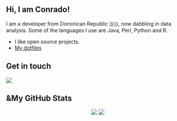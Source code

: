 ## Hi, I am Conrado!

I am a developer from Dominican Republic 🇩🇴, now dabbling in data analysis. Some of the languages I use are Java, Perl, Python and R.

- I like open source projects.
- [My dotfiles](https://github.com/c0reyes/dotfiles)

## Get in touch

<p align = "center">

  [<img src="https://img.shields.io/badge/linkedin-%230077B5.svg?&style=for-the-badge&logo=linkedin&logoColor=white" />](https://www.linkedin.com/in/conrado-reyes-a8066419/)

</p>

## &My GitHub Stats

<p align = "center">
  <img src = "https://github-readme-stats.vercel.app/api?username=c0reyes&show_icons=true&line_height=27&theme=gotham">
  <img src = "https://github-readme-stats.vercel.app/api/top-langs/?username=c0reyes&hide=css,html,ruby,perl,shell,javascript&theme=gotham">
</p>
